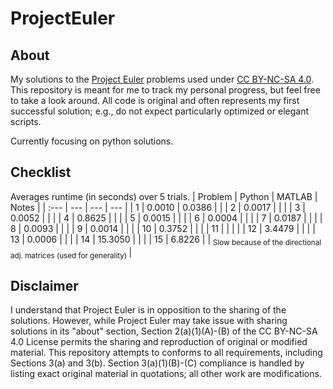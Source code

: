 # ProjectEuler

## About

My solutions to the [Project Euler](https://projecteuler.net/) problems used under [CC BY-NC-SA 4.0](https://creativecommons.org/licenses/by-nc-sa/4.0/). This repository is meant for me to track my personal progress, but feel free to take a look around. All code is original and often represents my first successful solution; e.g., do not expect particularly optimized or elegant scripts.

Currently focusing on python solutions.

## Checklist

Averages runtime (in seconds) over 5 trials.
| Problem | Python | MATLAB | Notes |
| :--- | --- | --- | --- |
| 1 | 0.0010 | 0.0386 | |
| 2 | 0.0017 | | |
| 3 | 0.0052 | | |
| 4 | 0.8625 | | |
| 5 | 0.0015 | | |
| 6 | 0.0004 | | |
| 7 | 0.0187 | | |
| 8 | 0.0093 | | |
| 9 | 0.0014 | | |
| 10 | 0.3752 | | |
| 11 | | | |
| 12 | 3.4479 | | |
| 13 | 0.0006 | | |
| 14 | 15.3050 | | |
| 15 | 6.8226 | | <sub> Slow because of the directional adj. matrices (used for generality) </sub> |


## Disclaimer

I understand that Project Euler is in opposition to the sharing of the solutions. However, while Project Euler may take issue with sharing solutions in its "about" section, Section 2(a)(1)(A)-(B) of the CC BY-NC-SA 4.0 License permits the sharing and reproduction of original or modified material. This repository attempts to conforms to all requirements, including Sections 3(a) and 3(b). Section 3(a)(1)(B)-(C) compliance is handled by listing exact original material in quotations; all other work are modifications.
